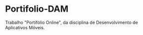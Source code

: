 # Portifolio-DAM
Trabalho "Portifólio Online", da disciplina de Desenvolvimento de Aplicativos Móveis.
